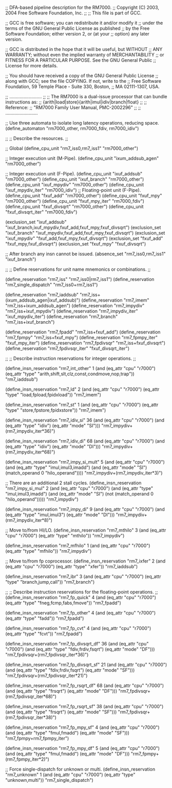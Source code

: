 ;; DFA-based pipeline description for the RM7000.
;;   Copyright (C) 2003, 2004 Free Software Foundation, Inc.
;;
;; This file is part of GCC.

;; GCC is free software; you can redistribute it and/or modify it
;; under the terms of the GNU General Public License as published
;; by the Free Software Foundation; either version 2, or (at your
;; option) any later version.

;; GCC is distributed in the hope that it will be useful, but WITHOUT
;; ANY WARRANTY; without even the implied warranty of MERCHANTABILITY
;; or FITNESS FOR A PARTICULAR PURPOSE.  See the GNU General Public
;; License for more details.

;; You should have received a copy of the GNU General Public License
;; along with GCC; see the file COPYING.  If not, write to the
;; Free Software Foundation, 59 Temple Place - Suite 330, Boston,
;; MA 02111-1307, USA.

;; .........................
;;
;; The RM7000 is a dual-issue processor that can bundle instructions as:
;; {arith|load|store}{arith|imul|idiv|branch|float}
;;
;; Reference:
;;   "RM7000 Family User Manual, PMC-2002296"
;;
;; .........................

;; Use three automata to isolate long latency operations, reducing space.
(define_automaton "rm7000_other, rm7000_fdiv, rm7000_idiv")

;;
;; Describe the resources.
;;

;; Global
(define_cpu_unit "rm7_iss0,rm7_iss1" "rm7000_other")

;; Integer execution unit (M-Pipe).
(define_cpu_unit "ixum_addsub_agen" "rm7000_other")

;; Integer execution unit (F-Pipe).
(define_cpu_unit "ixuf_addsub"	"rm7000_other")
(define_cpu_unit "ixuf_branch"	"rm7000_other")
(define_cpu_unit "ixuf_mpydiv"	"rm7000_other")
(define_cpu_unit "ixuf_mpydiv_iter" "rm7000_idiv")
;; Floating-point unit (F-Pipe).
(define_cpu_unit "fxuf_add"	"rm7000_other")
(define_cpu_unit "fxuf_mpy"	"rm7000_other")
(define_cpu_unit "fxuf_mpy_iter" "rm7000_fdiv")
(define_cpu_unit "fxuf_divsqrt" "rm7000_other")
(define_cpu_unit "fxuf_divsqrt_iter" "rm7000_fdiv")

(exclusion_set "ixuf_addsub"
	       "ixuf_branch,ixuf_mpydiv,fxuf_add,fxuf_mpy,fxuf_divsqrt")
(exclusion_set "ixuf_branch"	"ixuf_mpydiv,fxuf_add,fxuf_mpy,fxuf_divsqrt")
(exclusion_set "ixuf_mpydiv"	"fxuf_add,fxuf_mpy,fxuf_divsqrt")
(exclusion_set "fxuf_add"	"fxuf_mpy,fxuf_divsqrt")
(exclusion_set "fxuf_mpy"	"fxuf_divsqrt")

;; After branch any insn cannot be issued.
(absence_set "rm7_iss0,rm7_iss1" "ixuf_branch")

;;
;; Define reservations for unit name mnemonics or combinations.
;;

(define_reservation "rm7_iss"		"rm7_iss0|rm7_iss1")
(define_reservation "rm7_single_dispatch" "rm7_iss0+rm7_iss1")

(define_reservation "rm7_iaddsub" "rm7_iss+(ixum_addsub_agen|ixuf_addsub)")
(define_reservation "rm7_imem"		"rm7_iss+ixum_addsub_agen")
(define_reservation "rm7_impydiv"	"rm7_iss+ixuf_mpydiv")
(define_reservation "rm7_impydiv_iter"	"ixuf_mpydiv_iter")
(define_reservation "rm7_branch"	"rm7_iss+ixuf_branch")

(define_reservation "rm7_fpadd"	"rm7_iss+fxuf_add")
(define_reservation "rm7_fpmpy"	"rm7_iss+fxuf_mpy")
(define_reservation "rm7_fpmpy_iter" "fxuf_mpy_iter")
(define_reservation "rm7_fpdivsqr" "rm7_iss+fxuf_divsqrt")
(define_reservation "rm7_fpdivsqr_iter" "fxuf_divsqrt_iter")

;;
;; Describe instruction reservations for integer operations.
;;

(define_insn_reservation "rm7_int_other" 1
			 (and (eq_attr "cpu" "r7000")
			      (eq_attr "type" "arith,shift,slt,clz,const,condmove,nop,trap"))
			 "rm7_iaddsub")

(define_insn_reservation "rm7_ld" 2 (and (eq_attr "cpu" "r7000")
				         (eq_attr "type" "load,fpload,fpidxload"))
			 "rm7_imem")

(define_insn_reservation "rm7_st" 1 (and (eq_attr "cpu" "r7000")
				         (eq_attr "type" "store,fpstore,fpidxstore"))
			 "rm7_imem")

(define_insn_reservation "rm7_idiv_si" 36 (and (eq_attr "cpu" "r7000")
					   (and (eq_attr "type" "idiv")
						(eq_attr "mode" "SI")))
			 "rm7_impydiv+(rm7_impydiv_iter*36)")

(define_insn_reservation "rm7_idiv_di" 68 (and (eq_attr "cpu" "r7000")
					   (and (eq_attr "type" "idiv")
						(eq_attr "mode" "DI")))
			 "rm7_impydiv+(rm7_impydiv_iter*68)")

(define_insn_reservation "rm7_impy_si_mult" 5
		 (and (eq_attr "cpu" "r7000")
		      (and (eq_attr "type" "imul,imul3,imadd")
			   (and (eq_attr "mode" "SI")
				(match_operand 0 "hilo_operand"))))
			 "rm7_impydiv+(rm7_impydiv_iter*3)")

;; There are an additional 2 stall cycles.
(define_insn_reservation "rm7_impy_si_mul" 2
		 (and (eq_attr "cpu" "r7000")
		      (and (eq_attr "type" "imul,imul3,imadd")
			   (and (eq_attr "mode" "SI")
				(not (match_operand 0 "hilo_operand")))))
			 "rm7_impydiv")

(define_insn_reservation "rm7_impy_di" 9 (and (eq_attr "cpu" "r7000")
					  (and (eq_attr "type" "imul,imul3")
					       (eq_attr "mode" "DI")))
			 "rm7_impydiv+(rm7_impydiv_iter*8)")

;; Move to/from HI/LO.
(define_insn_reservation "rm7_mthilo" 3
			 (and (eq_attr "cpu" "r7000")
			      (eq_attr "type" "mthilo"))
			 "rm7_impydiv")

(define_insn_reservation "rm7_mfhilo" 1
			 (and (eq_attr "cpu" "r7000")
			      (eq_attr "type" "mfhilo"))
			 "rm7_impydiv")

;; Move to/from fp coprocessor.
(define_insn_reservation "rm7_ixfer" 2 (and (eq_attr "cpu" "r7000")
					(eq_attr "type" "xfer"))
			 "rm7_iaddsub")

(define_insn_reservation "rm7_ibr" 3 (and (eq_attr "cpu" "r7000")
				      (eq_attr "type" "branch,jump,call"))
			 "rm7_branch")

;;
;; Describe instruction reservations for the floating-point operations.
;;
(define_insn_reservation "rm7_fp_quick" 4
			 (and (eq_attr "cpu" "r7000")
			      (eq_attr "type" "fneg,fcmp,fabs,fmove"))
			 "rm7_fpadd")

(define_insn_reservation "rm7_fp_other" 4
			 (and (eq_attr "cpu" "r7000")
			      (eq_attr "type" "fadd"))
			 "rm7_fpadd")

(define_insn_reservation "rm7_fp_cvt" 4
			 (and (eq_attr "cpu" "r7000")
			      (eq_attr "type" "fcvt"))
			 "rm7_fpadd")

(define_insn_reservation "rm7_fp_divsqrt_df" 36
			 (and (eq_attr "cpu" "r7000")
			      (and (eq_attr "type" "fdiv,frdiv,fsqrt")
				   (eq_attr "mode" "DF")))
			 "rm7_fpdivsqr+(rm7_fpdivsqr_iter*36)")

(define_insn_reservation "rm7_fp_divsqrt_sf" 21
			 (and (eq_attr "cpu" "r7000")
			      (and (eq_attr "type" "fdiv,frdiv,fsqrt")
				   (eq_attr "mode" "SF")))
			 "rm7_fpdivsqr+(rm7_fpdivsqr_iter*21)")

(define_insn_reservation "rm7_fp_rsqrt_df" 68
			 (and (eq_attr "cpu" "r7000")
			      (and (eq_attr "type" "frsqrt")
				   (eq_attr "mode" "DF")))
			 "rm7_fpdivsqr+(rm7_fpdivsqr_iter*68)")

(define_insn_reservation "rm7_fp_rsqrt_sf" 38
			 (and (eq_attr "cpu" "r7000")
			      (and (eq_attr "type" "frsqrt")
				   (eq_attr "mode" "SF")))
			 "rm7_fpdivsqr+(rm7_fpdivsqr_iter*38)")

(define_insn_reservation "rm7_fp_mpy_sf" 4
			 (and (eq_attr "cpu" "r7000")
			      (and (eq_attr "type" "fmul,fmadd")
				   (eq_attr "mode" "SF")))
			 "rm7_fpmpy+rm7_fpmpy_iter")

(define_insn_reservation "rm7_fp_mpy_df" 5
			 (and (eq_attr "cpu" "r7000")
			      (and (eq_attr "type" "fmul,fmadd")
				   (eq_attr "mode" "DF")))
			 "rm7_fpmpy+(rm7_fpmpy_iter*2)")

;; Force single-dispatch for unknown or multi.
(define_insn_reservation "rm7_unknown" 1 (and (eq_attr "cpu" "r7000")
					  (eq_attr "type" "unknown,multi"))
			 "rm7_single_dispatch")
